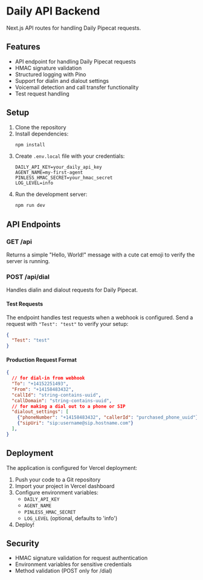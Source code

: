 # Daily API Backend

Next.js API routes for handling Daily Pipecat requests.

## Features

- API endpoint for handling Daily Pipecat requests
- HMAC signature validation
- Structured logging with Pino
- Support for dialin and dialout settings
- Voicemail detection and call transfer functionality
- Test request handling

## Setup

1. Clone the repository
2. Install dependencies:
   ```bash
   npm install
   ```
3. Create `.env.local` file with your credentials:
   ```
   DAILY_API_KEY=your_daily_api_key
   AGENT_NAME=my-first-agent
   PINLESS_HMAC_SECRET=your_hmac_secret
   LOG_LEVEL=info
   ```
4. Run the development server:
   ```bash
   npm run dev
   ```

## API Endpoints

### GET /api
Returns a simple "Hello, World!" message with a cute cat emoji to verify the server is running.

### POST /api/dial
Handles dialin and dialout requests for Daily Pipecat.

#### Test Requests
The endpoint handles test requests when a webhook is configured. Send a request with `"Test": "test"` to verify your setup:
```json
{
  "Test": "test"
}
```

#### Production Request Format
```json
{
  // for dial-in from webhook
  "To": "+14152251493",
  "From": "+14158483432",
  "callId": "string-contains-uuid",
  "callDomain": "string-contains-uuid",
  // for making a dial out to a phone or SIP
  "dialout_settings": [
    {"phoneNumber": "+14158483432", "callerId": "purchased_phone_uuid"}, 
    {"sipUri": "sip:username@sip.hostname.com"}
  ],
}
```

## Deployment

The application is configured for Vercel deployment:

1. Push your code to a Git repository
2. Import your project in Vercel dashboard
3. Configure environment variables:
   - `DAILY_API_KEY`
   - `AGENT_NAME`
   - `PINLESS_HMAC_SECRET`
   - `LOG_LEVEL` (optional, defaults to 'info')
4. Deploy!

## Security

- HMAC signature validation for request authentication
- Environment variables for sensitive credentials
- Method validation (POST only for /dial)